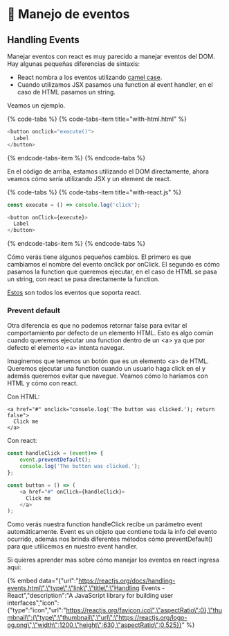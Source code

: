 # 💫 Manejo de eventos

## Handling Events

Manejar eventos con react es muy parecido a manejar eventos del DOM. Hay algunas pequeñas diferencias de sintaxis:

* React nombra a los eventos utilizando [camel case](https://en.wikipedia.org/wiki/Camel_case).
* Cuando utilizamos JSX pasamos una function al event handler, en el caso de HTML pasamos un string.

Veamos un ejemplo.

{% code-tabs %}
{% code-tabs-item title="with-html.html" %}
```javascript
<button onclick="execute()">
  Label
</button>
```
{% endcode-tabs-item %}
{% endcode-tabs %}

En el código de arriba, estamos utilizando el DOM directamente, ahora veamos cómo sería utilizando JSX y un element de react.

{% code-tabs %}
{% code-tabs-item title="with-react.js" %}
```javascript
const execute = () => console.log('click');

<button onClick={execute}>
  Label
</button>
```
{% endcode-tabs-item %}
{% endcode-tabs %}

Cómo verás tiene algunos pequeños cambios. El primero es que cambiamos el nombre del evento onclick por onClick. El segundo es cómo pasamos la function que queremos ejecutar, en el caso de HTML se pasa un string, con react se pasa directamente la function.

[Estos](https://reactjs.org/docs/events.html) son todos los eventos que soporta react.

### Prevent default

Otra diferencia es que no podemos retornar false para evitar el comportamiento por defecto de un  elemento HTML. Esto es algo común cuando queremos ejecutar una function dentro de un &lt;a&gt; ya que por defecto el elemento &lt;a&gt; intenta navegar.

Imaginemos que tenemos un botón que es un elemento &lt;a&gt; de HTML. Queremos ejecutar una function cuando un usuario haga click en el y además queremos evitar que navegue. Veamos cómo lo haríamos con HTML y cómo con react.

Con HTML:

```markup
<a href="#" onclick="console.log('The button was clicked.'); return false">
  Click me
</a>
```

Con react:

```javascript
const handleClick = (event)=> {
    event.preventDefault();
    console.log('The button was clicked.');
};

const button = () => (
    <a href="#" onClick={handleClick}>
      Click me
    </a>
);
```

Como verás nuestra function handleClick recibe un parámetro event automáticamente. Event es un objeto que contiene toda la info del evento ocurrido, además nos brinda diferentes métodos cómo preventDefault\(\) para que utilicemos en nuestro event handler.

Si quieres aprender mas sobre cómo manejar los eventos en react ingresa aquí:

{% embed data="{\"url\":\"https://reactjs.org/docs/handling-events.html\",\"type\":\"link\",\"title\":\"Handling Events - React\",\"description\":\"A JavaScript library for building user interfaces\",\"icon\":{\"type\":\"icon\",\"url\":\"https://reactjs.org/favicon.ico\",\"aspectRatio\":0},\"thumbnail\":{\"type\":\"thumbnail\",\"url\":\"https://reactjs.org/logo-og.png\",\"width\":1200,\"height\":630,\"aspectRatio\":0.525}}" %}



